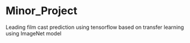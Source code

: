 # Minor_Project

Leading film cast prediction using tensorflow based on transfer learning using ImageNet model 
